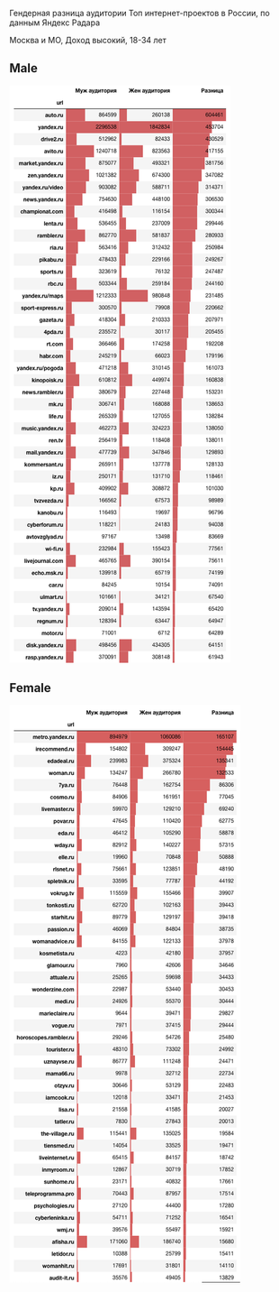 Гендерная разница аудитории Топ интернет-проектов в России, по данным Яндекс Радара

Москва и МО, Доход высокий, 18-34 лет

## Male
<img src="results/male.png">

## Female
<img src="results/female.png">